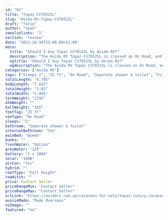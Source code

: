 ```yaml
---
id: "82"
title: "Topaz CV7652SL"
slug: "Avida-RV-Topaz-CV7652SL"
draft: "false"
author: "Sean"
seealsolinks: "1"
section: "review"
date: "2022-10-10T22:00:09+11:00"
meta:
  title: "Should I buy Topaz CV7652SL by Avida RV?"
  description: "The Avida RV Topaz CV7652SL is classed as On Road, and sleeps 2 people. It is Made Overseas and comes in at 25 ft. It generally has Separate shower & toilet."
  ogtitle: "Should I buy Topaz CV7652SL by Avida RV?"
  ogdescription: "The Avida RV Topaz CV7652SL is classed as On Road, and sleeps 2 people. It is Made Overseas and comes in at 25 ft. It generally has Separate shower & toilet."
categories: ["Avida RV"]
tags: ["Sleeps 2", "25 ft", "On Road", "Separate shower & toilet", "Full height", "Price Unknown", "Made Overseas"]
totalLength: "8.795"
bodyLength: "7.625"
totalHeight: "3.02"
totalWidth: "2.495"
tareWeight: "2795"
atmWeight: ""
ballWeight: "265"
footTag: "25 ft"
vanType: "On Road"
sleeps: "2"
bathroom: "Separate shower & toilet"
internalBathroom: "Yes"
mainBed: "Queen"
bunks: ""
freshWater: "Option"
greyWater: "125"
battery: "1 x 100A"
solar: "160W"
airCon: "Yes"
hybrid: ""
roofType: "Full height"
towHitch: ""
price: Contact Seller
priceRangeMin: "Contact Seller"
priceRangeMax: "Contact Seller"
urlLink: "https://avidarv.com.au/caravans-for-sale/topaz-luxury-caravan/"
aussieMade: "Made Overseas"
noImage: ""
featured: "no"
---
```

